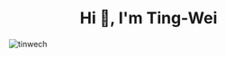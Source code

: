 <h1 align="center">Hi 👋, I'm Ting-Wei</h1>

<p>&nbsp;<img align="center" src="https://github-readme-stats.vercel.app/api/top-langs?username=tinwech&show_icons=true&theme=dark&locale=en&layout=compact" alt="tinwech" /></p>
